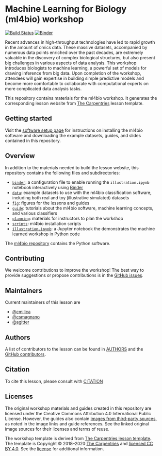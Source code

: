 # Machine Learning for Biology (ml4bio) workshop
[![Build Status](https://travis-ci.org/carpentries-incubator/ml4bio-workshop.svg?branch=gh-pages)](https://travis-ci.org/carpentries-incubator/ml4bio-workshop)
[![Binder](http://mybinder.org/badge_logo.svg)](https://mybinder.org/v2/gh/gitter-lab/ml-bio-workshop/gh-pages?filepath=illustration.ipynb)

Recent advances in high-throughput technologies have led to rapid growth in the amount of omics data.
These massive datasets, accompanied by numerous data points enriched over the past decades, are extremely valuable in the discovery of complex biological structures, but also present big challenges in various aspects of data analysis.
This workshop introduces biologists to machine learning, a powerful set of models for drawing inference from big data.
Upon completion of the workshop, attendees will gain expertise in building simple predictive models and become more comfortable to collaborate with computational experts on more complicated data analysis tasks.

This repository contains materials for the ml4bio workshop.
It generates the corresponding lesson website from [The Carpentries](https://carpentries.org/) lesson template.

## Getting started
Visit the [software setup page](https://gitter-lab.github.io/ml-bio-workshop/setup.html) for instructions on installing the ml4bio software and downloading the example datasets, guides, and slides contained in this repository.

## Overview
In addition to the materials needed to build the lesson website, this repository contains the following files and subdirectories:
- [`binder`](binder): a configuration file to enable running the `illustration.ipynb` notebook interactively using [Binder](https://mybinder.org/)
- [`data`](data): example datasets to use with the ml4bio classification software, including both real and toy (illustrative simulated) datasets
- [`fig`](fig): figures for the lessons and guides
- [`guide`](guide): tutorials about the ml4bio software, machine learning concepts, and various classifiers
- [`planning`](planning): materials for instructors to plan the workshop
- [`scripts`](scripts): ml4bio installation scripts
- [`illustration.ipynb`](illustration.ipynb): a Jupyter notebook the demonstrates the machine learned workshop in Python code

The [ml4bio repository](https://github.com/gitter-lab/ml4bio) contains the Python software.

## Contributing
We welcome contributions to improve the workshop!
The best way to provide suggestions or propose contributions is in the [GitHub issues](https://github.com/gitter-lab/ml-bio-workshop/issues).

## Maintainers
Current maintainers of this lesson are

* [@cmilica](https://github.com/cmilica)
* [@csmagnano](https://github.com/csmagnano)
* [@agitter](https://github.com/agitter)

## Authors
A list of contributors to the lesson can be found in [AUTHORS](AUTHORS) and the [GitHub contributors](https://github.com/gitter-lab/ml-bio-workshop/graphs/contributors).

## Citation
To cite this lesson, please consult with [CITATION](CITATION)

## Licenses
The original workshop materials and guides created in this repository are licensed under the Creative Commons Attribution 4.0 International Public License.
However, the guides also contain [images from third-party sources](fig/third_party_figures), as noted in the image links and guide references.
See the linked original image sources for their licenses and terms of reuse.

The workshop template is derived from [The Carpentries lesson template](https://github.com/carpentries/styles).
The template is Copyright © 2018–2020 [The Carpentries](https://carpentries.org/) and [licensed CC BY 4.0](https://github.com/carpentries/styles/blob/gh-pages/LICENSE.md).
See the [license](https://gitter-lab.github.io/ml-bio-workshop/LICENSE.html) for additional information.

